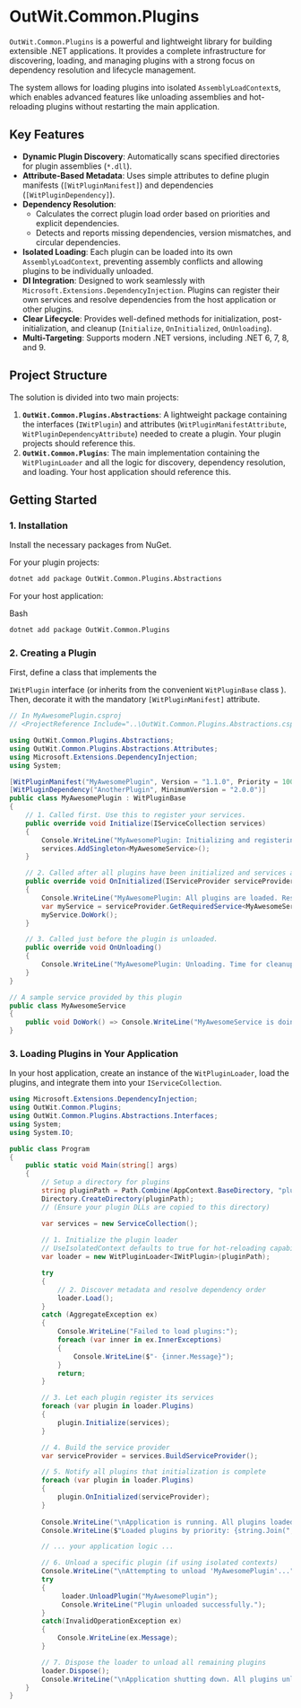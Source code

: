 ﻿
# OutWit.Common.Plugins

`OutWit.Common.Plugins` is a powerful and lightweight library for building extensible .NET applications. It provides a complete infrastructure for discovering, loading, and managing plugins with a strong focus on dependency resolution and lifecycle management.

The system allows for loading plugins into isolated `AssemblyLoadContext`s, which enables advanced features like unloading assemblies and hot-reloading plugins without restarting the main application.

## Key Features

* **Dynamic Plugin Discovery**: Automatically scans specified directories for plugin assemblies (`*.dll`).
* **Attribute-Based Metadata**: Uses simple attributes to define plugin manifests (`[WitPluginManifest]`)  and dependencies (`[WitPluginDependency]`).
* **Dependency Resolution**:
    * Calculates the correct plugin load order based on priorities and explicit dependencies.
    * Detects and reports missing dependencies, version mismatches, and circular dependencies.
* **Isolated Loading**: Each plugin can be loaded into its own `AssemblyLoadContext`, preventing assembly conflicts and allowing plugins to be individually unloaded.
* **DI Integration**: Designed to work seamlessly with `Microsoft.Extensions.DependencyInjection`. Plugins can register their own services and resolve dependencies from the host application or other plugins.
* **Clear Lifecycle**: Provides well-defined methods for initialization, post-initialization, and cleanup (`Initialize`, `OnInitialized`, `OnUnloading`).
* **Multi-Targeting**: Supports modern .NET versions, including .NET 6, 7, 8, and 9.

## Project Structure

The solution is divided into two main projects:

1.  **`OutWit.Common.Plugins.Abstractions`**: A lightweight package containing the interfaces (`IWitPlugin`) and attributes (`WitPluginManifestAttribute`, `WitPluginDependencyAttribute`) needed to create a plugin. Your plugin projects should reference this.
2.  **`OutWit.Common.Plugins`**: The main implementation containing the `WitPluginLoader` and all the logic for discovery, dependency resolution, and loading. Your host application should reference this.

## Getting Started

### 1. Installation

Install the necessary packages from NuGet.

For your plugin projects:
```bash
dotnet add package OutWit.Common.Plugins.Abstractions
````

For your host application:

Bash

```bash
dotnet add package OutWit.Common.Plugins
```

### 2. Creating a Plugin

First, define a class that implements the

`IWitPlugin` interface (or inherits from the convenient `WitPluginBase` class ). Then, decorate it with the mandatory `[WitPluginManifest]` attribute.

```csharp
// In MyAwesomePlugin.csproj
// <ProjectReference Include="..\OutWit.Common.Plugins.Abstractions.csproj" />

using OutWit.Common.Plugins.Abstractions;
using OutWit.Common.Plugins.Abstractions.Attributes;
using Microsoft.Extensions.DependencyInjection;
using System;

[WitPluginManifest("MyAwesomePlugin", Version = "1.1.0", Priority = 100)]
[WitPluginDependency("AnotherPlugin", MinimumVersion = "2.0.0")]
public class MyAwesomePlugin : WitPluginBase
{
    // 1. Called first. Use this to register your services.
    public override void Initialize(IServiceCollection services)
    {
        Console.WriteLine("MyAwesomePlugin: Initializing and registering services...");
        services.AddSingleton<MyAwesomeService>();
    }

    // 2. Called after all plugins have been initialized and services are available.
    public override void OnInitialized(IServiceProvider serviceProvider)
    {
        Console.WriteLine("MyAwesomePlugin: All plugins are loaded. Resolving services.");
        var myService = serviceProvider.GetRequiredService<MyAwesomeService>();
        myService.DoWork();
    }

    // 3. Called just before the plugin is unloaded.
    public override void OnUnloading()
    {
        Console.WriteLine("MyAwesomePlugin: Unloading. Time for cleanup!");
    }
}

// A sample service provided by this plugin
public class MyAwesomeService
{
    public void DoWork() => Console.WriteLine("MyAwesomeService is doing work!");
}
```

### 3. Loading Plugins in Your Application

In your host application, create an instance of the `WitPluginLoader`, load the plugins, and integrate them into your `IServiceCollection`.

```csharp
using Microsoft.Extensions.DependencyInjection;
using OutWit.Common.Plugins;
using OutWit.Common.Plugins.Abstractions.Interfaces;
using System;
using System.IO;

public class Program
{
    public static void Main(string[] args)
    {
        // Setup a directory for plugins
        string pluginPath = Path.Combine(AppContext.BaseDirectory, "plugins");
        Directory.CreateDirectory(pluginPath);
        // (Ensure your plugin DLLs are copied to this directory)

        var services = new ServiceCollection();
        
        // 1. Initialize the plugin loader
        // UseIsolatedContext defaults to true for hot-reloading capabilities
        var loader = new WitPluginLoader<IWitPlugin>(pluginPath);

        try
        {
            // 2. Discover metadata and resolve dependency order
            loader.Load();
        }
        catch (AggregateException ex)
        {
            Console.WriteLine("Failed to load plugins:");
            foreach (var inner in ex.InnerExceptions)
            {
                Console.WriteLine($"- {inner.Message}");
            }
            return;
        }

        // 3. Let each plugin register its services
        foreach (var plugin in loader.Plugins)
        {
            plugin.Initialize(services);
        }

        // 4. Build the service provider
        var serviceProvider = services.BuildServiceProvider();

        // 5. Notify all plugins that initialization is complete
        foreach (var plugin in loader.Plugins)
        {
            plugin.OnInitialized(serviceProvider);
        }
        
        Console.WriteLine("\nApplication is running. All plugins loaded.");
        Console.WriteLine($"Loaded plugins by priority: {string.Join(", ", loader.Keys)}");

        // ... your application logic ...

        // 6. Unload a specific plugin (if using isolated contexts)
        Console.WriteLine("\nAttempting to unload 'MyAwesomePlugin'...");
        try
        {
             loader.UnloadPlugin("MyAwesomePlugin");
             Console.WriteLine("Plugin unloaded successfully.");
        }
        catch(InvalidOperationException ex)
        {
            Console.WriteLine(ex.Message);
        }

        // 7. Dispose the loader to unload all remaining plugins
        loader.Dispose();
        Console.WriteLine("\nApplication shutting down. All plugins unloaded.");
    }
}
```